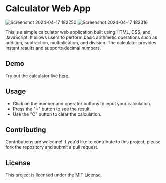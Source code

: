 # Calculator Web App
![Screenshot 2024-04-17 182250](https://github.com/dev-kant-kumar/Calculator/assets/101362859/d488e947-67bb-465f-bf91-8d6c83c78113)
![Screenshot 2024-04-17 182316](https://github.com/dev-kant-kumar/Calculator/assets/101362859/5f0e4586-f1ab-4eb0-bcd6-28260fc242d9)



This is a simple calculator web application built using HTML, CSS, and JavaScript. It allows users to perform basic arithmetic operations such as addition, subtraction, multiplication, and division. The calculator provides instant results and supports decimal numbers.

## Demo

Try out the calculator live [here](https://dev-kant-kumar.github.io/Calculator/).

## Usage

- Click on the number and operator buttons to input your calculation.
- Press the "=" button to see the result.
- Use the "C" button to clear the calculation.

## Contributing

Contributions are welcome! If you'd like to contribute to this project, please fork the repository and submit a pull request.

## License

This project is licensed under the [MIT License](LICENSE).
